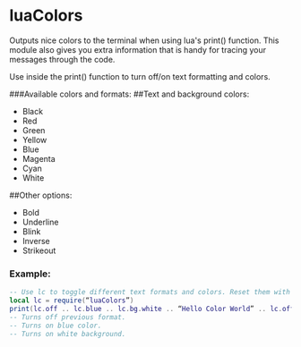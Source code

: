 luaColors
=========

Outputs nice colors to the terminal when using lua's print() function. This module also gives you extra information that is handy for tracing your messages through the code. 

Use inside the print() function to turn off/on text formatting and colors. 

###Available colors and formats:
##Text and background colors:
- Black
- Red
- Green
- Yellow
- Blue
- Magenta
- Cyan
- White

##Other options:
- Bold
- Underline
- Blink
- Inverse
- Strikeout

### Example:

```lua
-- Use lc to toggle different text formats and colors. Reset them with lc.off
local lc = require(“luaColors”)
print(lc.off .. lc.blue .. lc.bg.white .. “Hello Color World” .. lc.off);
-- Turns off previous format. 
-- Turns on blue color. 
-- Turns on white background.

```
